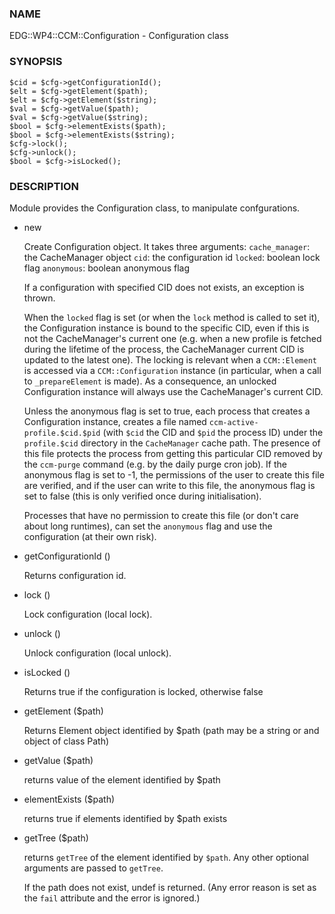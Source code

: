 ### NAME

EDG::WP4::CCM::Configuration - Configuration class

### SYNOPSIS

    $cid = $cfg->getConfigurationId();
    $elt = $cfg->getElement($path);
    $elt = $cfg->getElement($string);
    $val = $cfg->getValue($path);
    $val = $cfg->getValue($string);
    $bool = $cfg->elementExists($path);
    $bool = $cfg->elementExists($string);
    $cfg->lock();
    $cfg->unlock();
    $bool = $cfg->isLocked();

### DESCRIPTION

Module provides the Configuration class, to manipulate confgurations.

- new

    Create Configuration object. It takes three arguments:
        `cache_manager`: the CacheManager object
        `cid`: the configuration id
        `locked`: boolean lock flag
        `anonymous`: boolean anonymous flag

    If a configuration with specified CID does not exists, an exception is
    thrown.

    When the `locked` flag is set (or when the `lock` method is called to set it),
    the Configuration instance is bound to the specific CID, even if this is not
    the CacheManager's current one (e.g. when a new profile is fetched during the lifetime
    of the process, the CacheManager current CID is updated to the latest one).
    The locking is relevant when a `CCM::Element` is accessed via
    a `CCM::Configuration` instance (in particular, when a call to `_prepareElement`
    is made).
    As a consequence, an unlocked Configuration instance will always use the
    CacheManager's current CID.

    Unless the anonymous flag is set to true, each process that creates a
    Configuration instance, creates a file named `ccm-active-profile.$cid.$pid`
    (with `$cid` the CID and `$pid` the process ID) under the `profile.$cid`
    directory in the `CacheManager` cache path. The presence of this file protects
    the process from getting this particular CID removed by the `ccm-purge` command
    (e.g. by the daily purge cron job).
    If the anonymous flag is set to -1, the permissions of the user to create this file
    are verified, and if the user can write to this file, the anonymous flag is set to
    false (this is only verified once during initialisation).

    Processes that have no permission to create this file (or don't care about long
    runtimes), can set the `anonymous` flag and use the configuration
    (at their own risk).

- getConfigurationId ()

    Returns configuration id.

- lock ()

    Lock configuration (local lock).

- unlock ()

    Unlock configuration (local unlock).

- isLocked ()

    Returns true if the configuration is locked, otherwise false

- getElement ($path)

    Returns Element object identified by $path (path may be a string or
    and object of class Path)

- getValue ($path)

    returns value of the element identified by $path

- elementExists ($path)

    returns true if elements identified by $path exists

- getTree ($path)

    returns `getTree` of the element identified by `$path`.
    Any other optional arguments are passed to `getTree`.

    If the path does not exist, undef is returned. (Any error
    reason is set as the `fail` attribute and the error is ignored.)
